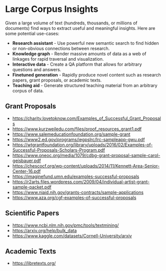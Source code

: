 # Large Corpus Insights

Given a large volume of text (hundreds, thousands, or millions of documents) find ways to extract useful and meaningful insights. Here are some potential use-cases:

- **Research assistant** - Use powerful new semantic search to find hidden or non-obvious connections between research.
- **Knowledge graph** - Render massive amounts of data as a web of linkages for rapid traversal and visualization.
- **Interactive data** - Create a QA platform that allows for arbitrary questions and answers.
- **Finetuned generation** - Rapidly produce novel content such as research papers, grant proposals, or academic texts.
- **Teaching aid** - Generate structured teaching material from an arbitrary corpus of data.

## Grant Proposals

- https://charity.lovetoknow.com/Examples_of_Successful_Grant_Proposals
- https://www.kurzweiledu.com/files/proof_resources_grant1.pdf
- https://www.salemeducationfoundation.org/sample-grant
- https://www2.ed.gov/programs/iegpslrc/lrc-sampleapp-gwu.pdf
- https://wtgrantfoundation.org/library/uploads/2016/02/Examples-of-Successful-Proposals-Scholars-Program.pdf
- https://www.oneoc.org/media/1079/cdbg-grant-proposal-sample-carol-geisbauer.pdf
- https://chescocf.org/wp-content/uploads/2014/11/Kennett-Area-Senior-Center-16.pdf
- https://imaginefund.umn.edu/examples-successful-proposals
- https://r2arts.files.wordpress.com/2009/04/individual-artist-grant-sample-packet.pdf
- https://www.niaid.nih.gov/grants-contracts/sample-applications
- https://www.aza.org/cgf-examples-of-successful-proposals

## Scientific Papers

- https://www.ncbi.nlm.nih.gov/pmc/tools/textmining/ 
- https://arxiv.org/help/bulk_data
- https://www.kaggle.com/datasets/Cornell-University/arxiv

## Academic Texts

- https://libretexts.org/
